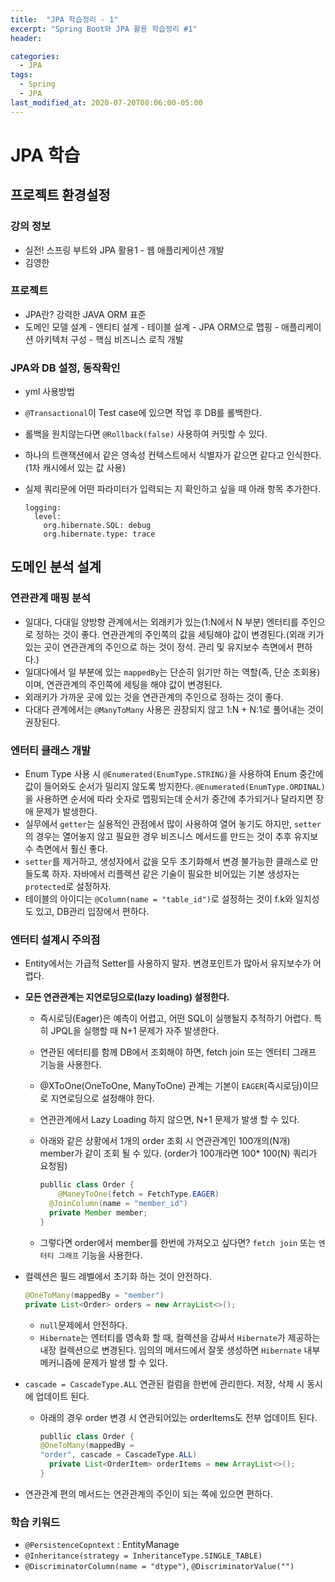 ```yaml
---
title:  "JPA 학습정리 - 1"
excerpt: "Spring Boot와 JPA 활용 학습정리 #1"
header:

categories:
  - JPA
tags:
  - Spring
  - JPA
last_modified_at: 2020-07-20T08:06:00-05:00
---
```


# JPA 학습

## 프로젝트 환경설정

### 강의 정보

- 실전! 스프링 부트와 JPA 활용1 - 웹 애플리케이션 개발
- 김영한

### 프로젝트

- JPA란? 강력한 JAVA ORM 표준
- 도메인 모델 설계 - 엔티티 설계 - 테이블 설계 - JPA ORM으로 맵핑 - 애플리케이션 아키텍처 구성 - 핵심 비즈니스 로직 개발

### JPA와 DB 설정, 동작확인

- yml 사용방법

- `@Transactional`이 Test case에 있으면 작업 후 DB를 롤백한다.

- 롤백을 원치않는다면 `@Rollback(false)` 사용하여 커밋할 수 있다.

- 하나의 트랜잭션에서 같은 영속성 컨텍스트에서 식별자가 같으면 같다고 인식한다. (1차 캐시에서 있는 값 사용) 

- 실제 쿼리문에 어떤 파라미터가 입력되는 지 확인하고 싶을 때 아래 항목 추가한다.

  ```
  logging:
    level:
      org.hibernate.SQL: debug
      org.hibernate.type: trace
  ```

### 

## 도메인 분석 설계

### 연관관계 매핑 분석

- 일대다, 다대일 양방향 관계에서는 외래키가 있는(1:N에서 N 부분) 엔터티를 주인으로 정하는 것이 좋다. 연관관계의 주인쪽의 값을 세팅해야 값이 변경된다.(외래 키가 있는 곳이 연관관계의 주인으로 하는 것이 정석. 관리 및 유지보수 측면에서 편하다.)
- 일대다에서 일 부분에 있는 `mappedBy`는 단순히 읽기만 하는 역할(즉, 단순 조회용)이며, 연관관계의 주인쪽에 세팅을 해야 값이 변경된다.
- 외래키가 가까운 곳에 있는 것을 연관관계의 주인으로 정하는 것이 좋다.
- 다대다 관계에서는 `@ManyToMany` 사용은 권장되지 않고 1:N + N:1로 풀어내는 것이 권장된다.

### 엔터티 클래스 개발

- Enum Type 사용 시 `@Enumerated(EnumType.STRING)`을 사용하여 Enum 중간에 값이 들어와도 순서가 밀리지 않도록 방지한다. `@Enumerated(EnumType.ORDINAL)`을 사용하면 순서에 따라 숫자로 맵핑되는데 순서가 중간에 추가되거나 달라지면 장애 문제가 발생한다.
- 실무에서 `getter`는 실용적인 관점에서 많이 사용하여 열어 놓기도 하지만, `setter`의 경우는 열어놓지 않고 필요한 경우 비즈니스 메서드를 만드는 것이 추후 유지보수 측면에서 훨신 좋다.
- `setter`를 제거하고, 생성자에서 값을 모두 초기화해서 변경 불가능한 클래스로 만들도록 하자. 자바에서 리플렉션 같은 기술이 필요한 비어있는 기본 생성자는 `protected`로 설정하자.
- 테이블의 아이디는 `@Column(name = "table_id")`로 설정하는 것이 f.k와 일치성도 있고, DB관리 입장에서 편하다.

### 엔터티 설계시 주의점

- Entity에서는 가급적 Setter를 사용하지 말자. 변경포인트가 많아서 유지보수가 어렵다.

- **모든 연관관계는 지연로딩으로(lazy loading) 설정한다.**

  - 즉시로딩(Eager)은 예측이 어렵고, 어떤 SQL이 실행될지 추적하기 어렵다. 특히 JPQL을 실행할 때 N+1 문제가 자주 발생한다.

  - 연관된 에터티를 함께 DB에서 조회해야 하면, fetch join 또는 엔터티 그래프 기능을 사용한다.

  - @XToOne(OneToOne, ManyToOne) 관계는 기본이 `EAGER`(즉시로딩)이므로 지연로딩으로 설정해야 한다.

  - 연관관계에서 Lazy Loading 하지 않으면, N+1 문제가 발생 할 수 있다.

  - 아래와 같은 상황에서 1개의 order 조회 시 연관관계인 100개의(N개) member가 같이 조회 될 수 있다. (order가 100개라면 100* 100(N) 쿼리가 요청됨)

    ```java
    publlic class Order {
    	@ManeyToOne(fetch = FetchType.EAGER)
      @JoinColumn(name = "member_id")
      private Member member;
    }
    ```

  - 그렇다면 order에서 member를 한번에 가져오고 싶다면? `fetch join` 또는 `엔터티 그래프` 기능을 사용한다.

- 컬렉션은 필드 레벨에서 초기화 하는 것이 안전하다.

  ```java
  @OneToMany(mappedBy = "member")
  private List<Order> orders = new ArrayList<>();
  ```

  - `null`문제에서 안전하다.
  - `Hibernate`는 엔터티를 영속화 할 때, 컬렉션을 감싸서 `Hibernate`가 제공하는 내장 컬렉션으로 변경된다. 임의의 메서드에서 잘못 생성하면 `Hibernate` 내부 메커니즘에 문제가 발생 할 수 있다.

- `cascade = CascadeType.ALL` 연관된 컬럼을 한번에 관리한다. 저장, 삭제 시 동시에 업데이트 된다.

  - 아래의 경우 order 변경 시 연관되어있는 orderItems도 전부 업데이트 된다.

    ```java
    publlic class Order {
    @OneToMany(mappedBy = 
    "order", cascade = CascadeType.ALL)
      private List<OrderItem> orderItems = new ArrayList<>();
    }
    ```

- 연관관계 편의 메서드는 연관관계의 주인이 되는 쪽에 있으면 편하다.

  

### 학습 키워드

- `@PersistenceCopntext` : EntityManage
- `@Inheritance(strategy = InheritanceType.SINGLE_TABLE)`
- `@DiscriminatorColumn(name = "dtype")`, `@DiscriminatorValue("")`
